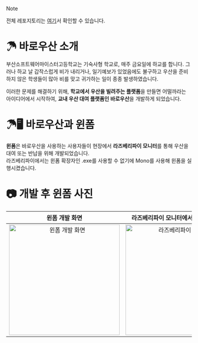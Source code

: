 > [!Note]
> 전체 레포지토리는 [여기](https://github.com/orgs/BaroUsan/repositories)서 확인할 수 있습니다.

# ☂ 바로우산 소개

부산소프트웨어마이스터고등학교는 기숙사형 학교로, 매주 금요일에 하교를 합니다. 그러나 하교 날 갑작스럽게 비가 내리거나, 일기예보가 있었음에도 불구하고 우산을 준비하지 않은 학생들이 많아 비를 맞고 귀가하는 일이 종종 발생하였습니다. 

이러한 문제를 해결하기 위해, **학교에서 우산을 빌려주는 플랫폼**을 만들면 어떨까라는 아이디어에서 시작하여, **교내 우산 대여 플랫폼인 바로우산**을 개발하게 되었습니다.


# ☂🖥 바로우산과 윈폼

**윈폼**은 바로우산을 사용하는 사용자들이 현장에서 **라즈베리파이 모니터**를 통해 우산을 대여 또는 반납을 위해 개발되었습니다.  
라즈베리파이에서는 윈폼 확장자인 .exe를 사용할 수 없기에 Mono를 사용해 윈폼을 실행시켰습니다. 

# 📷 개발 후 윈폼 사진

| 윈폼 개발 화면 | 라즈베리파이 모니터에서 띄운 윈폼 화면 |
|:----------------:|:----------------:|
| <img src="https://github.com/user-attachments/assets/80805de7-8141-4919-a9dd-440debed7118" alt="윈폼 개발 화면" style="width: 300px; height: auto;"> | <img src="https://github.com/user-attachments/assets/eb0d26bd-0f9e-495f-b448-04aeca5f169b" alt="라즈베리파이 모니터" style="width: 300px; height: auto;"> |

